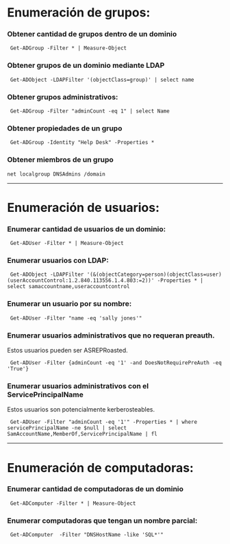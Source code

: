 # Enumeración de grupos:

### Obtener cantidad de grupos dentro de un dominio

     Get-ADGroup -Filter * | Measure-Object

### Obtener grupos de un dominio mediante LDAP

     Get-ADObject -LDAPFilter '(objectClass=group)' | select name
### Obtener grupos administrativos:

     Get-ADGroup -Filter "adminCount -eq 1" | select Name

### Obtener propiedades de un grupo

     Get-ADGroup -Identity "Help Desk" -Properties *


### Obtener miembros de un grupo

    net localgroup DNSAdmins /domain


---

# Enumeración de usuarios:

### Enumerar cantidad de usuarios de un dominio:

     Get-ADUser -Filter * | Measure-Object

### Enumerar usuarios con LDAP:

     Get-ADObject -LDAPFilter '(&(objectCategory=person)(objectClass=user)(userAccountControl:1.2.840.113556.1.4.803:=2))' -Properties * | select samaccountname,useraccountcontrol
### Enumerar un usuario por su nombre:

     Get-ADUser -Filter "name -eq 'sally jones'"

### Enumerar usuarios administrativos que no requeran preauth.

Estos usuarios pueden ser ASREPRoasted.

     Get-ADUser -Filter {adminCount -eq '1' -and DoesNotRequirePreAuth -eq 'True'}
### Enumerar usuarios administrativos con el ServicePrincipalName

Estos usuarios son potencialmente kerberosteables.

     Get-ADUser -Filter "adminCount -eq '1'" -Properties * | where servicePrincipalName -ne $null | select SamAccountName,MemberOf,ServicePrincipalName | fl

---

# Enumeración de computadoras:
     
### Enumerar cantidad de computadoras de un dominio

     Get-ADComputer -Filter * | Measure-Object

### Enumerar computadoras que tengan un nombre parcial:

     Get-ADComputer  -Filter "DNSHostName -like 'SQL*'"
